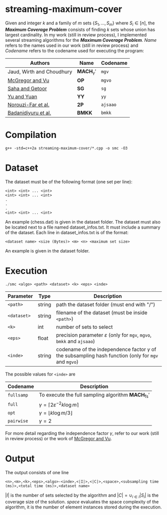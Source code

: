 # streaming-maximum-cover
Given and integer $k$ and a family of $m$ sets $\{S_1, \dots, S_m\}$ where $S_i \in [n]$, the ***Maximum Coverage Problem*** consists of finding $k$ sets whose union has largest cardinality. In my work (still in review process), I implemented several streaming algorithms for the ***Maximum Coverage Problem***. *Name* refers to the names used in our work (still in review process) and *Codename* refers to the codename used for executing the program:

| Authors | Name | Codename |
| - | - | - |
| Jaud, Wirth and Choudhury | $\mathbf{MACH}_\gamma'$ | ```mgv``` |
| [McGregor and Vu](https://link.springer.com/article/10.1007/s00224-018-9878-x) | $\mathbf{OP}$ | ```mgvo``` |
| [Saha and Getoor](https://epubs.siam.org/doi/10.1137/1.9781611972795.60) | $\mathbf{SG}$ | ```sg``` |
| [Yu and Yuan](https://epubs.siam.org/doi/10.1137/1.9781611972832.84) | $\mathbf{YY}$ | ```yy``` |
| [Norouzi-Far et al.](https://proceedings.mlr.press/v80/norouzi-fard18a.html) | $\mathbf{2P}$ | ```ajsaao``` |
| [Badanidiyuru et al.](https://dl.acm.org/doi/10.1145/2623330.2623637) | $\mathbf{BMKK}$ | ```bmkk``` |

# Compilation

```g++ -std=c++2a streaming-maximum-cover/*.cpp -o smc -O3```

# Dataset
The dataset must be of the following format (one set per line):
```
<int> <int> ... <int>
<int> <int> ... <int>
.
.
.
<int> <int> ... <int>
```
An example (chess.dat) is given in the dataset folder. The dataset must also be located next to a file named dataset_infos.txt. It must include a summary of the dataset. Each line in dataset_infos.txt is of the format:

```<dataset name> <size (Bytes)> <m> <n> <maximum set size>```

An example is given in the dataset folder.


# Execution
```./smc <algo> <path> <dataset> <k> <eps> <inde>```

| Parameter | Type | Description |
| - | - | - |
| ```<path>``` | string | path the dataset folder (must end with "/") |
| ```<dataset>```| string | filename of the dataset (must be inside ```<path>```) |
| ```<k>``` | int | number of sets to select |
| ```<eps>``` | float |  precision parameter $\varepsilon$ (only for ```mgv```, ```mgvo```, ```bmkk``` and ```ajsaao```) |
| ```<inde>``` | string | codename of the independence factor $\gamma$ of the subsampling hash function (only for ```mgv``` and ```mgvo```) |

The possible values for ```<inde>``` are 


| Codename | Description |
| - | - |
| ```fullsamp``` | To execute the full sampling algorithm $\mathbf{MACH}_\text{fs}'$ |
| ```full``` | $\gamma = \lceil 2 \varepsilon^{-2} k \log m \rceil$ |
| ```opt``` | $\gamma = \lfloor k \log m / 3\rfloor$ |
| ```pairwise``` | $\gamma = 2$ |

For more detail regarding the independence factor $\gamma$, refer to our work (still in review process) or the work of [McGregor and Vu](https://link.springer.com/article/10.1007/s00224-018-9878-x).


# Output
The output consists of one line

```<n>,<m>,<k>,<eps>,<algo>-<inde>,<|I|>,<|C|>,<space>,<subsampling time (ms)>,<total time (ms)>,<dataset name>```
    
$|I|$ is the number of sets selected by the algorithm and $|C| = \cup_{i \in I} |S_i|$ is the coverage size of the solution. *space* evaluates the space complexity of the algorithm, it is the number of element instances stored during the execution.
